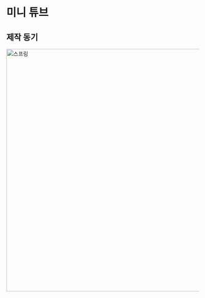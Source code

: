 # 미니 튜브
## 제작 동기

<img width="633" alt="스프링" src="https://github.com/coldsteelpope/haancare_bot/assets/128117575/017864d5-91ec-43f5-ab42-0b0dd6e78848">
